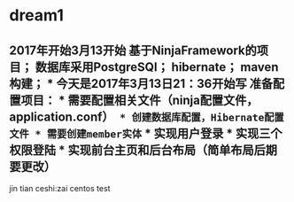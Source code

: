 # dream1
2017年开始3月13开始
基于NinjaFramework的项目；
数据库采用PostgreSQl；
hibernate；
maven构建；
*
今天是2017年3月13日21：36开始写
准备配置项目：
*
需要配置相关文件（ninja配置文件，application.conf）`
*
创建数据库配置，Hibernate配置文件
*
需要创建member实体`
*
实现用户登录
*
实现三个权限登陆
*
实现前台主页和后台布局（简单布局后期要更改）
----------------------------------------
jin tian ceshi:zai centos test


